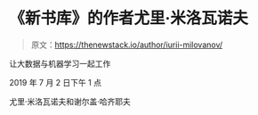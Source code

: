 # 《新书库》的作者尤里·米洛瓦诺夫

> 原文：<https://thenewstack.io/author/iurii-milovanov/>

让大数据与机器学习一起工作

2019 年 7 月 2 日下午 1 点

尤里·米洛瓦诺夫和谢尔盖·哈齐耶夫
